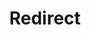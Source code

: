 ﻿---
layout: src/layouts/Redirect.astro
title: Redirect
redirect: /docs/infrastructure/deployment-targets/azure/web-app-targets
pubDate:  2023-01-01
navSearch: false
navSitemap: false
navMenu: false
---
